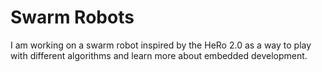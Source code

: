 # Swarm Robots
I am working on a swarm robot inspired by the HeRo 2.0 as a way to play with different algorithms and learn more about embedded development.
